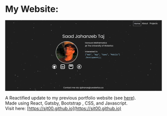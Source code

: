 # My Website:

<p align="center"><img align="center" src="./Preview.PNG" title="Preview" alt="Preview" /></p>

A Reactified update to my previous portfolio website (see [here](https://sjt00.github.io/PrevSite/)).<br/>
Made using React, Gatsby, Bootstrap , CSS, and Javascript.<br/>
Visit here: [https://sjt00.github.io](https://sjt00.github.io)

<!---
File Structure:
    Background
                ====> Layout ====> Pages ====> SubPages ====> Tabs/Components
    Navigation
-->
